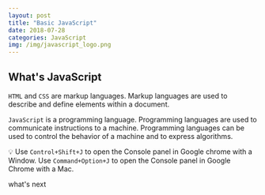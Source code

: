```yaml
---
layout: post
title: "Basic JavaScript"
date: 2018-07-28
categories: JavaScript
img: /img/javascript_logo.png
---
```


## What's JavaScript

`HTML` and `CSS` are markup languages. Markup languages are used to describe and define elements within a document.

`JavaScript` is a programming language. Programming languages are used to communicate instructions to a machine. Programming languages can be used to control the behavior of a machine and to express algorithms.

💡 Use `Control+Shift+J` to open the Console panel in Google chrome with a Window. Use `Command+Option+J` to open the Console panel in Google Chrome with a Mac.

what's next
